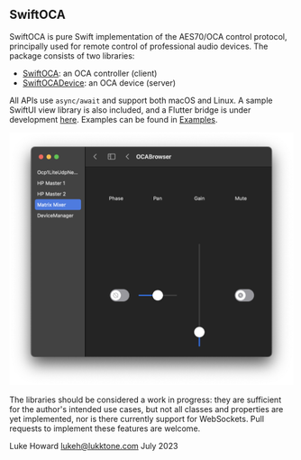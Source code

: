 SwiftOCA
--------

SwiftOCA is pure Swift implementation of the AES70/OCA control protocol, principally used for remote control of professional audio devices. The package consists of two libraries:

* [SwiftOCA](Sources/SwiftOCA): an OCA controller (client)
* [SwiftOCADevice](Sources/SwiftOCADevice): an OCA device (server)

All APIs use `async/await` and support both macOS and Linux. A sample SwiftUI view library is also included, and a Flutter bridge is under development [here](https://github.com/PADL/FlutterSwiftOCA). Examples can be found in [Examples](Examples).

![OCABrowser](Documentation/OCABrowser.png)

The libraries should be considered a work in progress: they are sufficient for the author's intended use cases, but not all classes and properties are yet implemented, nor is there currently support for WebSockets. Pull requests to implement these features are welcome.

Luke Howard <lukeh@lukktone.com>
July 2023

